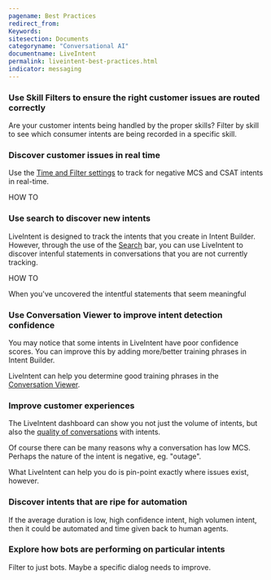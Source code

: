 ```yaml
---
pagename: Best Practices
redirect_from:
Keywords:
sitesection: Documents
categoryname: "Conversational AI"
documentname: LiveIntent
permalink: liveintent-best-practices.html
indicator: messaging
---
```


### Use Skill Filters to ensure the right customer issues are routed correctly

Are your customer intents being handled by the proper skills? Filter by skill to see which consumer intents are being recorded in a specific skill. 

### Discover customer issues in real time

Use the [Time and Filter settings](liveintent-dashboard.html#filters) to track for negative MCS and CSAT intents in real-time. 

HOW TO

### Use search to discover new intents

LiveIntent is designed to track the intents that you create in Intent Builder. However, through the use of the [Search](liveintent-dashboard.html#search) bar, you can use LiveIntent to discover intenful statements in conversations that you are not currently tracking.

HOW TO

When you've uncovered the intentful statements that seem meaningful

### Use Conversation Viewer to improve intent detection confidence

You may notice that some intents in LiveIntent have poor confidence scores. You can improve this by adding more/better training phrases in Intent Builder.

LiveIntent can help you determine good training phrases in the [Conversation Viewer](liveintent-dashboard.html#agent-conversations-and-transcripts).

### Improve customer experiences

The LiveIntent dashboard can show you not just the volume of intents, but also the [quality of conversations](liveintent-dashboard.html#intents-with-lowest-mcs) with intents.

Of course there can be many reasons why a conversation has low MCS. Perhaps the nature of the intent is negative, eg. "outage".

What LiveIntent can help you do is pin-point exactly where issues exist, however.

### Discover intents that are ripe for automation

If the average duration is low, high confidence intent, high volumen intent, then it could be automated and time given back to human agents.

### Explore how bots are performing on particular intents

Filter to just bots. Maybe a specific dialog needs to improve.
